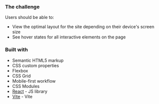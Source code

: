 

### The challenge

Users should be able to:

- View the optimal layout for the site depending on their device's screen size
- See hover states for all interactive elements on the page

### Built with

- Semantic HTML5 markup
- CSS custom properties
- Flexbox
- CSS Grid
- Mobile-first workflow
- CSS Modules
- [React](https://reactjs.org/) - JS library
- [Vite](https://vitejs.dev) - Vite
